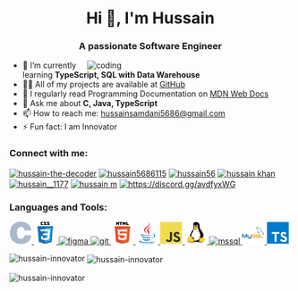 
  
  <h1 align="center">Hi 👋, I'm Hussain</h1>
  <h3 align="center">A passionate Software Engineer</h3>

<img align="right" alt="coding" width="365" src="https://user-images.githubusercontent.com/55389276/140866485-8fb1c876-9a8f-4d6a-98dc-08c4981eaf70.gif">


  <ul>
    <li>🌱 I’m currently learning <strong>TypeScript, SQL with Data Warehouse</strong></li>
    <li>👨‍💻 All of my projects are available at <a href="https://github.com/Hussain-Innovator?tab=repositories">GitHub</a></li>
    <li>📝 I regularly read Programming Documentation on <a href="https://developer.mozilla.org/en-US/">MDN Web Docs</a></li>
    <li>💬 Ask me about <strong>C, Java, TypeScript</strong></li>
    <li>📫 How to reach me: <a href="mailto:hussainsamdani5686@gmail.com">hussainsamdani5686@gmail.com</a></li>
    <li>⚡ Fun fact: I am Innovator</li>
  </ul>

  <h3 align="left">Connect with me:</h3>
  <p align="left">
    <a href="https://codepen.io/hussain-the-decoder" target="_blank"><img align="center" src="https://raw.githubusercontent.com/rahuldkjain/github-profile-readme-generator/master/src/images/icons/Social/codepen.svg" alt="hussain-the-decoder" height="30" width="40" /></a>
    <a href="https://twitter.com/hussain5686115" target="_blank"><img align="center" src="https://raw.githubusercontent.com/rahuldkjain/github-profile-readme-generator/master/src/images/icons/Social/twitter.svg" alt="hussain5686115" height="30" width="40" /></a>
    <a href="https://linkedin.com/in/hussain56" target="_blank"><img align="center" src="https://raw.githubusercontent.com/rahuldkjain/github-profile-readme-generator/master/src/images/icons/Social/linked-in-alt.svg" alt="hussain56" height="30" width="40" /></a>
    <a href="https://fb.com/hussain khan" target="_blank"><img align="center" src="https://raw.githubusercontent.com/rahuldkjain/github-profile-readme-generator/master/src/images/icons/Social/facebook.svg" alt="hussain khan" height="30" width="40" /></a>
    <a href="https://instagram.com/hussain__1177" target="_blank"><img align="center" src="https://raw.githubusercontent.com/rahuldkjain/github-profile-readme-generator/master/src/images/icons/Social/instagram.svg" alt="hussain__1177" height="30" width="40" /></a>
    <a href="https://www.youtube.com/c/hussain m" target="_blank"><img align="center" src="https://raw.githubusercontent.com/rahuldkjain/github-profile-readme-generator/master/src/images/icons/Social/youtube.svg" alt="hussain m" height="30" width="40" /></a>
    <a href="https://discord.gg/https://discord.gg/avdfyxWG" target="_blank"><img align="center" src="https://raw.githubusercontent.com/rahuldkjain/github-profile-readme-generator/master/src/images/icons/Social/discord.svg" alt="https://discord.gg/avdfyxWG" height="30" width="40" /></a>
  </p>

  <h3 align="left">Languages and Tools:</h3>
  <p align="left"> 
    <a href="https://www.cprogramming.com/" target="_blank" rel="noreferrer"> <img src="https://raw.githubusercontent.com/devicons/devicon/master/icons/c/c-original.svg" alt="c" width="40" height="40"/> </a> 
    <a href="https://www.w3schools.com/css/" target="_blank" rel="noreferrer"> <img src="https://raw.githubusercontent.com/devicons/devicon/master/icons/css3/css3-original-wordmark.svg" alt="css3" width="40" height="40"/> </a> 
    <a href="https://www.figma.com/" target="_blank" rel="noreferrer"> <img src="https://www.vectorlogo.zone/logos/figma/figma-icon.svg" alt="figma" width="40" height="40"/> </a> 
    <a href="https://git-scm.com/" target="_blank" rel="noreferrer"> <img src="https://www.vectorlogo.zone/logos/git-scm/git-scm-icon.svg" alt="git" width="40" height="40"/> </a> 
    <a href="https://www.w3.org/html/" target="_blank" rel="noreferrer"> <img src="https://raw.githubusercontent.com/devicons/devicon/master/icons/html5/html5-original-wordmark.svg" alt="html5" width="40" height="40"/> </a> 
    <a href="https://www.java.com" target="_blank" rel="noreferrer"> <img src="https://raw.githubusercontent.com/devicons/devicon/master/icons/java/java-original.svg" alt="java" width="40" height="40"/> </a> 
    <a href="https://developer.mozilla.org/en-US/docs/Web/JavaScript" target="_blank" rel="noreferrer"> <img src="https://raw.githubusercontent.com/devicons/devicon/master/icons/javascript/javascript-original.svg" alt="javascript" width="40" height="40"/> </a> 
    <a href="https://www.linux.org/" target="_blank" rel="noreferrer"> <img src="https://raw.githubusercontent.com/devicons/devicon/master/icons/linux/linux-original.svg" alt="linux" width="40" height="40"/> </a> 
    <a href="https://www.microsoft.com/en-us/sql-server" target="_blank" rel="noreferrer"> <img src="https://www.svgrepo.com/show/303229/microsoft-sql-server-logo.svg" alt="mssql" width="40" height="40"/> </a> 
    <a href="https://www.mysql.com/" target="_blank" rel="noreferrer"> <img src="https://raw.githubusercontent.com/devicons/devicon/master/icons/mysql/mysql-original-wordmark.svg" alt="mysql" width="40" height="40"/> </a> 
    <a href="https://www.typescriptlang.org/" target="_blank" rel="noreferrer"> <img src="https://raw.githubusercontent.com/devicons/devicon/master/icons/typescript/typescript-original.svg" alt="typescript" width="40" height="40"/> </a> 
  </p>

  <p>
    <img align="left" src="https://github-readme-stats.vercel.app/api/top-langs?username=hussain-innovator&show_icons=true&locale=en&layout=compact" alt="hussain-innovator" />
  </p>

  <p>&nbsp;<img align="center" src="https://github-readme-stats.vercel.app/api?username=hussain-innovator&show_icons=true&locale=en" alt="hussain-innovator" /></p>

  <p><img align="center" src="https://github-readme-streak-stats.herokuapp.com/?user=hussain-innovator&" alt="hussain-innovator" /></p>
